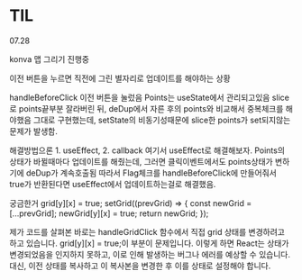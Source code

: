 # TIL

07.28

konva 맵 그리기 진행중

이전 버튼을 누르면 직전에 그린 별자리로 업데이트를 해야하는 상황

handleBeforeClick
이전 버튼을 눌렀음
Points는 useState에서 관리되고있음
slice로 points끝부분 잘라버린 뒤, deDup에서 자른 후의 points와 비교해서 중복체크를 해야했음
그대로 구현했는데, setState의 비동기성때문에 slice한 points가 set되지않는 문제가 발생함.

해결방법으론 1. useEffect, 2. callback
여기서 useEffect로 해결해보자.
Points의 상태가 바뀔때마다 업데이트를 해줬는데, 그러면 클릭이벤트에서도 points상태가 변하기에 deDup가 계속호출됨
따라서 Flag체크를 handleBeforeClick에 만들어줘서 true가 반환된다면 useEffect에서 업데이트하는걸로 해결했음.

궁금한거
grid[y][x] = true;
setGrid((prevGrid) => {
const newGrid = [...prevGrid];
newGrid[y][x] = true;
return newGrid;
});

제가 코드를 살펴본 바로는 handleGridClick 함수에서 직접 grid 상태를 변경하려고 하고 있습니다.
grid[y][x] = true;이 부분이 문제입니다.
이렇게 하면 React는 상태가 변경되었음을 인지하지 못하고, 이로 인해 발생하는 버그나 에러를 예상할 수 있습니다.
대신, 이전 상태를 복사하고 이 복사본을 변경한 후 이를 상태로 설정해야 합니다.
